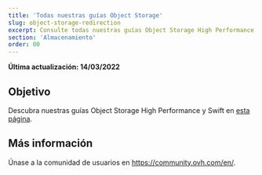 ```yaml
---
title: 'Todas nuestras guías Object Storage'
slug: object-storage-redirection
excerpt: Consulte todas nuestras guías Object Storage High Performance y Swift
section: 'Almacenamiento'
order: 00
---
```


**Última actualización: 14/03/2022**

## Objetivo

Descubra nuestras guías Object Storage High Performance y Swift en [esta página](https://docs.ovh.com/es/storage/).

## Más información

Únase a la comunidad de usuarios en <https://community.ovh.com/en/>.

